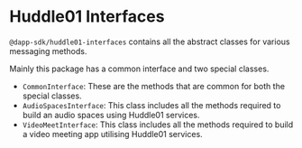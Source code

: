 # Huddle01 Interfaces

`@dapp-sdk/huddle01-interfaces` contains all the abstract classes for various messaging methods.

Mainly this package has a common interface and two special classes.

- `CommonInterface`: These are the methods that are common for both the special classes.
- `AudioSpacesInterface`: This class includes all the methods required to build an audio spaces using Huddle01 services.
- `VideoMeetInterface`: This class includes all the methods required to build a video meeting app utilising Huddle01 services.
